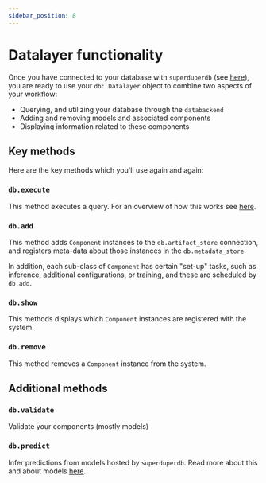 ```yaml
---
sidebar_position: 8
---
```


# Datalayer functionality

Once you have connected to your database with `superduperdb` (see [here](../fundamentals/04_connecting.md)),
you are ready to use your `db: Datalayer` object to combine two aspects of your workflow:

- Querying, and utilizing your database through the `databackend`
- Adding and removing models and associated components
- Displaying information related to these components

## Key methods

Here are the key methods which you'll use again and again:

### `db.execute`

This method executes a query. For an overview of how this works see [here](../walkthrough/11_supported_query_APIs.md).

### `db.add`

This method adds `Component` instances to the `db.artifact_store` connection, and registers meta-data
about those instances in the `db.metadata_store`.

In addition, each sub-class of `Component` has certain "set-up" tasks, such as inference, additional configurations, 
or training, and these are scheduled by `db.add`.

<!-- See [here]() for more information about the `Component` class and it's descendants. -->

### `db.show`

This methods displays which `Component` instances are registered with the system.

### `db.remove`

This method removes a `Component` instance from the system.

## Additional methods

### `db.validate`

Validate your components (mostly models)

### `db.predict`

Infer predictions from models hosted by `superduperdb`. Read more about this and about models [here](../fundamentals/21_apply_models.mdx).